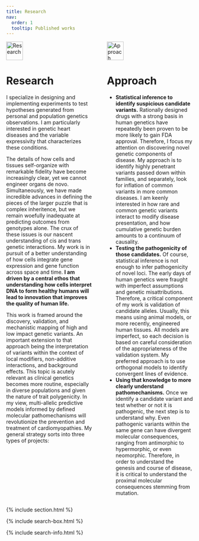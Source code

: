```yaml
---
title: Research
nav:
  order: 1
  tooltip: Published works
---
```


<div style="display: flex;">

  <!-- Research section -->
  <div style="flex: 1; padding-right: 20px;">
    <img src="heart_icon.png" alt="Research" style="width: 45px; height: 50px; margin-right: 10px; vertical-align: middle;">
    <h1>Research</h1>
    <p>
         I specialize in designing and implementing experiments to test hypotheses generated from personal and population genetics observations. I am particularly interested in genetic heart diseases and the variable expressivity that characterizes these conditions.
    </p>
    <p>
      The details of how cells and tissues self-organize with remarkable fidelity have become increasingly clear, yet we cannot engineer organs de novo. Simultaneously, we have made incredible advances in defining the pieces of the larger puzzle that is complex inheritence, but we remain woefully inadequate at predicting outcomes from genotypes alone. The crux of these issues is our nascent understanding of cis and trans genetic interactions. My work is in pursuit of a better understanding of how cells integrate gene expression and gene function across space and time. <strong>I am driven by a central ethos that understanding how cells interpret DNA to form healthy humans will lead to innovation that improves the quality of human life.</strong>
    </p>
    <p>
         This work is framed around the discovery, validation, and mechanistic mapping of high and low impact genetic variants. An important extension to that approach being the interpretation of variants within the context of local modifiers, non-additive interactions, and background effects. This topic is acutely relevant as clinical genetics becomes more routine, especially in diverse populations and given the nature of trait polygenicity. In my view, multi-allelic predictive models informed by defined molecular pathomechanisms will revolutionize the prevention and treatment of cardiomyopathies. My general strategy sorts into three types of projects:
    </p>
  </div>

  <!-- Approach section -->
  <div style="flex: 1; padding-left: 20px;">
    <img src="heart_icon.png" alt="Approach" style="width: 45px; height: 50px; margin-right: 10px; vertical-align: middle;">
    <h1>Approach</h1>
    <ul>
      <li><strong>Statistical inference to identify suspicious candidate variants.</strong> Rationally designed drugs with a strong basis in human genetics have repeatedly been proven to be more likely to gain FDA approval. Therefore, I focus my attention on discovering novel genetic components of disease. My approach is to identify highly penetrant variants passed down within families, and separately, look for inflation of common variants in more common diseases. I am keenly interested in how rare and common genetic variants interact to modify disease presentation, and how cumulative genetic burden amounts to a continuum of causality.</li>
      <li><strong>Testing the pathogenicity of those candidates.</strong> Of course, statistical inference is not enough to infer pathogenicity of novel loci. The early days of human genetics were fraught with imperfect assumptions and genetic misattributions. Therefore, a critical component of my work is validation of candidate alleles. Usually, this means using animal models, or more recently, engineered human tissues. All models are imperfect, so each decision is based on careful consideration of the appropriateness of the validation system. My preferred approach is to use orthogonal models to identify convergent lines of evidence.</li>
      <li><strong>Using that knowledge to more clearly understand pathomechanisms.</strong> Once we identify a candidate variant and test whether or not it is pathogenic, the next step is to understand why. Even pathogenic variants within the same gene can have divergent molecular consequences, ranging from antimorphic to hypermorphic, or even neomorphic. Therefore, in order to understand the genesis and course of disease, it is critical to understand the proximal molecular consequences stemming from mutation.</li>
    </ul>
  </div>

</div>

{% include section.html %}

{% include search-box.html %}

{% include search-info.html %}
